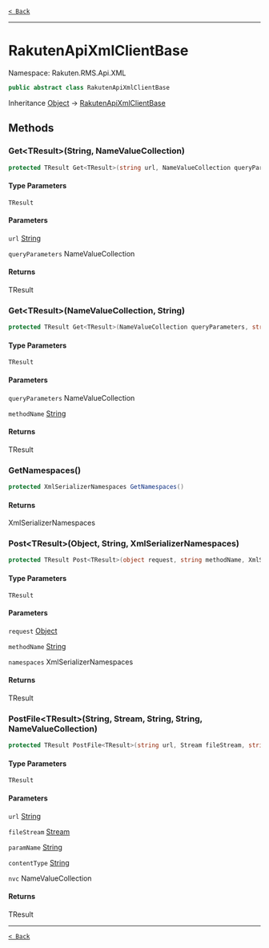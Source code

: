 [`< Back`](./)

---

# RakutenApiXmlClientBase

Namespace: Rakuten.RMS.Api.XML

```csharp
public abstract class RakutenApiXmlClientBase
```

Inheritance [Object](https://docs.microsoft.com/en-us/dotnet/api/system.object) → [RakutenApiXmlClientBase](./rakuten.rms.api.xml.rakutenapixmlclientbase)

## Methods

### **Get&lt;TResult&gt;(String, NameValueCollection)**

```csharp
protected TResult Get<TResult>(string url, NameValueCollection queryParameters)
```

#### Type Parameters

`TResult`<br>

#### Parameters

`url` [String](https://docs.microsoft.com/en-us/dotnet/api/system.string)<br>

`queryParameters` NameValueCollection<br>

#### Returns

TResult<br>

### **Get&lt;TResult&gt;(NameValueCollection, String)**

```csharp
protected TResult Get<TResult>(NameValueCollection queryParameters, string methodName)
```

#### Type Parameters

`TResult`<br>

#### Parameters

`queryParameters` NameValueCollection<br>

`methodName` [String](https://docs.microsoft.com/en-us/dotnet/api/system.string)<br>

#### Returns

TResult<br>

### **GetNamespaces()**

```csharp
protected XmlSerializerNamespaces GetNamespaces()
```

#### Returns

XmlSerializerNamespaces<br>

### **Post&lt;TResult&gt;(Object, String, XmlSerializerNamespaces)**

```csharp
protected TResult Post<TResult>(object request, string methodName, XmlSerializerNamespaces namespaces)
```

#### Type Parameters

`TResult`<br>

#### Parameters

`request` [Object](https://docs.microsoft.com/en-us/dotnet/api/system.object)<br>

`methodName` [String](https://docs.microsoft.com/en-us/dotnet/api/system.string)<br>

`namespaces` XmlSerializerNamespaces<br>

#### Returns

TResult<br>

### **PostFile&lt;TResult&gt;(String, Stream, String, String, NameValueCollection)**

```csharp
protected TResult PostFile<TResult>(string url, Stream fileStream, string paramName, string contentType, NameValueCollection nvc)
```

#### Type Parameters

`TResult`<br>

#### Parameters

`url` [String](https://docs.microsoft.com/en-us/dotnet/api/system.string)<br>

`fileStream` [Stream](https://docs.microsoft.com/en-us/dotnet/api/system.io.stream)<br>

`paramName` [String](https://docs.microsoft.com/en-us/dotnet/api/system.string)<br>

`contentType` [String](https://docs.microsoft.com/en-us/dotnet/api/system.string)<br>

`nvc` NameValueCollection<br>

#### Returns

TResult<br>

---

[`< Back`](./)
